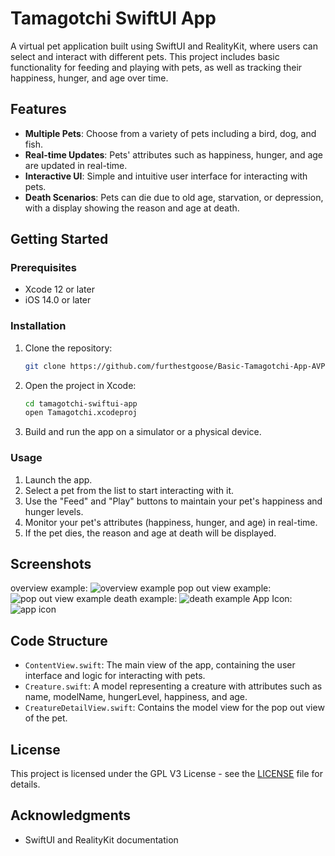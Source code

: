 # Tamagotchi SwiftUI App

A virtual pet application built using SwiftUI and RealityKit, where users can select and interact with different pets. This project includes basic functionality for feeding and playing with pets, as well as tracking their happiness, hunger, and age over time.

## Features

- **Multiple Pets**: Choose from a variety of pets including a bird, dog, and fish.
- **Real-time Updates**: Pets' attributes such as happiness, hunger, and age are updated in real-time.
- **Interactive UI**: Simple and intuitive user interface for interacting with pets.
- **Death Scenarios**: Pets can die due to old age, starvation, or depression, with a display showing the reason and age at death.

## Getting Started

### Prerequisites

- Xcode 12 or later
- iOS 14.0 or later

### Installation

1. Clone the repository:
    ```sh
    git clone https://github.com/furthestgoose/Basic-Tamagotchi-App-AVP-.git
    ```
2. Open the project in Xcode:
    ```sh
    cd tamagotchi-swiftui-app
    open Tamagotchi.xcodeproj
    ```
3. Build and run the app on a simulator or a physical device.

### Usage

1. Launch the app.
2. Select a pet from the list to start interacting with it.
3. Use the "Feed" and "Play" buttons to maintain your pet's happiness and hunger levels.
4. Monitor your pet's attributes (happiness, hunger, and age) in real-time.
5. If the pet dies, the reason and age at death will be displayed.

## Screenshots
overview example:
![overview example](https://github.com/furthestgoose/Basic-Tamagotchi-App-AVP-/assets/77462614/c0e2d6bc-db41-42a3-bb49-04244399d724)
pop out view example:
![pop out view example](https://github.com/furthestgoose/Basic-Tamagotchi-App-AVP-/assets/77462614/3634d09b-1db2-460f-bc70-d2ded049e183)
death example:
![death example](https://github.com/furthestgoose/Basic-Tamagotchi-App-AVP-/assets/77462614/df4a2d83-d5cd-4cca-8829-33b36d3f907e)
App Icon:
![app icon](https://github.com/furthestgoose/Basic-Tamagotchi-App-AVP-/assets/77462614/13f8fd29-b259-4bfe-b1b4-97dd12403815)

## Code Structure

- `ContentView.swift`: The main view of the app, containing the user interface and logic for interacting with pets.
- `Creature.swift`: A model representing a creature with attributes such as name, modelName, hungerLevel, happiness, and age.
- `CreatureDetailView.swift`: Contains the model view for the pop out view of the pet.

## License

This project is licensed under the GPL V3 License - see the [LICENSE](https://github.com/furthestgoose/Basic-Tamagotchi-App-AVP-/blob/master/LICENSE) file for details.

## Acknowledgments

- SwiftUI and RealityKit documentation


